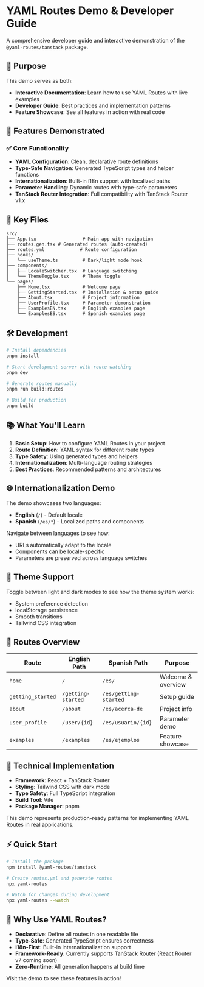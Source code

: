 # YAML Routes Demo & Developer Guide

A comprehensive developer guide and interactive demonstration of the `@yaml-routes/tanstack` package.

## 🎯 Purpose

This demo serves as both:

-   **Interactive Documentation**: Learn how to use YAML Routes with live examples
-   **Developer Guide**: Best practices and implementation patterns
-   **Feature Showcase**: See all features in action with real code

## 🚀 Features Demonstrated

### ✅ Core Functionality

-   **YAML Configuration**: Clean, declarative route definitions
-   **Type-Safe Navigation**: Generated TypeScript types and helper functions
-   **Internationalization**: Built-in i18n support with localized paths
-   **Parameter Handling**: Dynamic routes with type-safe parameters
-   **TanStack Router Integration**: Full compatibility with TanStack Router v1.x

## 📁 Key Files

```
src/
├── App.tsx                 # Main app with navigation
├── routes.gen.tsx # Generated routes (auto-created)
├── routes.yml             # Route configuration
├── hooks/
│   └── useTheme.ts         # Dark/light mode hook
├── components/
│   ├── LocaleSwitcher.tsx  # Language switching
│   └── ThemeToggle.tsx     # Theme toggle
└── pages/
    ├── Home.tsx            # Welcome page
    ├── GettingStarted.tsx  # Installation & setup guide
    ├── About.tsx           # Project information
    ├── UserProfile.tsx     # Parameter demonstration
    ├── ExamplesEN.tsx      # English examples page
    └── ExamplesES.tsx      # Spanish examples page
```

## 🛠 Development

```bash
# Install dependencies
pnpm install

# Start development server with route watching
pnpm dev

# Generate routes manually
pnpm run build:routes

# Build for production
pnpm build
```

## 📚 What You'll Learn

1. **Basic Setup**: How to configure YAML Routes in your project
2. **Route Definition**: YAML syntax for different route types
3. **Type Safety**: Using generated types and helpers
4. **Internationalization**: Multi-language routing strategies
5. **Best Practices**: Recommended patterns and architectures

## 🌐 Internationalization Demo

The demo showcases two languages:

-   **English** (`/`) - Default locale
-   **Spanish** (`/es/*`) - Localized paths and components

Navigate between languages to see how:

-   URLs automatically adapt to the locale
-   Components can be locale-specific
-   Parameters are preserved across language switches

## 🎨 Theme Support

Toggle between light and dark modes to see how the theme system works:

-   System preference detection
-   localStorage persistence
-   Smooth transitions
-   Tailwind CSS integration

## 📖 Routes Overview

| Route             | English Path       | Spanish Path          | Purpose            |
| ----------------- | ------------------ | --------------------- | ------------------ |
| `home`            | `/`                | `/es/`                | Welcome & overview |
| `getting_started` | `/getting-started` | `/es/getting-started` | Setup guide        |
| `about`           | `/about`           | `/es/acerca-de`       | Project info       |
| `user_profile`    | `/user/{id}`       | `/es/usuario/{id}`    | Parameter demo     |
| `examples`        | `/examples`        | `/es/ejemplos`        | Feature showcase   |

## 🔧 Technical Implementation

-   **Framework**: React + TanStack Router
-   **Styling**: Tailwind CSS with dark mode
-   **Type Safety**: Full TypeScript integration
-   **Build Tool**: Vite
-   **Package Manager**: pnpm

This demo represents production-ready patterns for implementing YAML Routes in real applications.

## ⚡ Quick Start

```bash
# Install the package
npm install @yaml-routes/tanstack

# Create routes.yml and generate routes
npx yaml-routes

# Watch for changes during development
npx yaml-routes --watch
```

## 🌟 Why Use YAML Routes?

-   **Declarative**: Define all routes in one readable file
-   **Type-Safe**: Generated TypeScript ensures correctness
-   **i18n-First**: Built-in internationalization support
-   **Framework-Ready**: Currently supports TanStack Router (React Router v7 coming soon)
-   **Zero-Runtime**: All generation happens at build time

Visit the demo to see these features in action!
